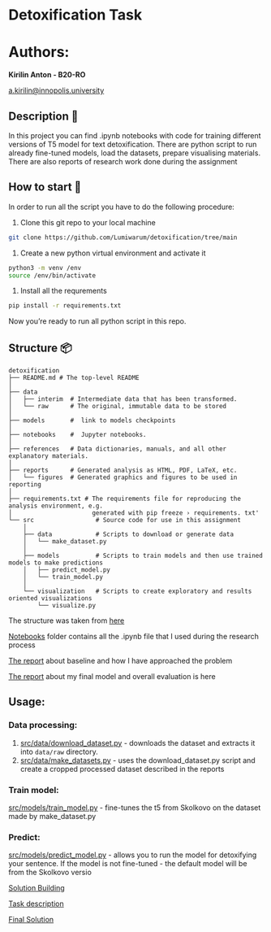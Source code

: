 # Detoxification Task

# Authors:

**Kirilin Anton - B20-RO** 

a.kirilin@innopolis.university

## Description 📔

In this project you can find .ipynb notebooks with code for training different versions of T5 model for text detoxification. There are python script to run already fine-tuned models, load the datasets, prepare visualising materials. There are also reports of research work done during the assignment

## How to start 🚀

In order to run all the script you have to do the following procedure:

1.  Clone this git repo to your local machine

```bash
git clone https://github.com/Lumiwarum/detoxification/tree/main
```

1. Create a new python virtual environment and activate it

```bash
python3 -m venv /env
source /env/bin/activate
```

1. Install all the requrements

```bash
pip install -r requirements.txt
```

Now you’re ready to run all python script in this repo.

## Structure  📦

```
detoxification
├── README.md # The top-level README
│
├── data
│   ├── interim  # Intermediate data that has been transformed.
│   └── raw      # The original, immutable data to be stored
│
├── models       #  link to models checkpoints
│
├── notebooks    #  Jupyter notebooks.
│
├── references   # Data dictionaries, manuals, and all other explanatory materials.
│
├── reports      # Generated analysis as HTML, PDF, LaTeX, etc.
│   └── figures  # Generated graphics and figures to be used in reporting
│
├── requirements.txt # The requirements file for reproducing the analysis environment, e.g.
│                      generated with pip freeze › requirements. txt'
└── src                 # Source code for use in this assignment
    │
    ├── data            # Scripts to download or generate data
    │   └── make_dataset.py
    │
    ├── models          # Scripts to train models and then use trained models to make predictions
    │   ├── predict_model.py
    │   └── train_model.py
    │
    └── visualization   # Scripts to create exploratory and results oriented visualizations
        └── visualize.py
```

The structure was taken from [here](https://www.notion.so/Task-description-588e0cb88be4416ea7311426b1d9b360?pvs=21)

[Notebooks](https://www.notion.so/notebooks/) folder contains all the .ipynb file that I used during the research process

[The report](https://www.notion.so/Solution-Building-33f0b7d8aced43118f38d369a50fd137?pvs=21) about baseline and how I have approached the problem

[The report](https://www.notion.so/Final-Solution-a493a971f44a4ed8a85d203a366e7880?pvs=21) about my final model and overall evaluation is here

## Usage:

### Data processing:

1. [src/data/download_dataset.py](https://www.notion.so/Detoxification-Task-f978e900e9784df78e1baf34a3d94af8?pvs=21) - downloads the dataset and extracts it into `data/raw` directory.
2. [src/data/make_datasets.py](https://www.notion.so/Detoxification-Task-f978e900e9784df78e1baf34a3d94af8?pvs=21) - uses the download_dataset.py script and create a cropped processed dataset described in the reports

### Train model:

[src/models/train_model.py](https://www.notion.so/Detoxification-Task-f978e900e9784df78e1baf34a3d94af8?pvs=21) - fine-tunes the t5 from Skolkovo on the dataset made by make_dataset.py

### Predict:

[src/models/predict_model.py](https://www.notion.so/Task-description-588e0cb88be4416ea7311426b1d9b360?pvs=21) - allows you to run the model for detoxifying your sentence. If the model is not fine-tuned - the default model will be from the Skolkovo versio

[Solution Building](https://www.notion.so/Solution-Building-33f0b7d8aced43118f38d369a50fd137?pvs=21)

[Task description](https://www.notion.so/Task-description-588e0cb88be4416ea7311426b1d9b360?pvs=21)

[Final Solution](https://www.notion.so/Final-Solution-a493a971f44a4ed8a85d203a366e7880?pvs=21)